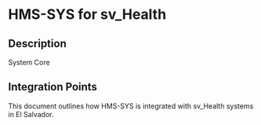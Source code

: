 # HMS-SYS for sv_Health

## Description

System Core

## Integration Points

This document outlines how HMS-SYS is integrated with sv_Health systems in El Salvador.

